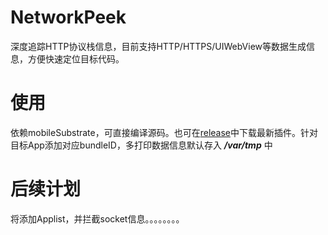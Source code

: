 # NetworkPeek
深度追踪HTTP协议栈信息，目前支持HTTP/HTTPS/UIWebView等数据生成信息，方便快速定位目标代码。
# 使用
依赖mobileSubstrate，可直接编译源码。也可在[release](https://github.com/FurionXin/NetWorkPeek/releases)中下载最新插件。针对目标App添加对应bundleID，多打印数据信息默认存入 ***/var/tmp*** 中
# 后续计划
将添加Applist，并拦截socket信息。。。。。。。。
